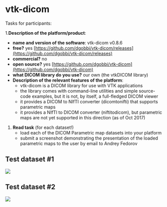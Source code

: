 # vtk-dicom

Tasks for participants:

1.**Description of the platform/product**:

* **name and version of the software**: vtk-dicom v0.8.6
* **free?** yes [https://github.com/dgobbi/vtk-dicom/releases](https://github.com/dgobbi/vtk-dicom/releases)
* **commercial?** no
* **open source?** yes [https://github.com/dgobbi/vtk-dicom](https://github.com/dgobbi/vtk-dicom)
* **what DICOM library do you use?** our own \(the vtkDICOM library\)
* **Description of the relevant features of the platform**:
  * vtk-dicom is a DICOM library for use with VTK applications
  * the library comes with command-line utilities and simple source-code examples, but it is not, by itself, a full-fledged DICOM viewer
  * it provides a DICOM to NIfTI converter \(dicomtonifti\) that supports parametric maps
  * it provides a NIfTI to DICOM converter \(niftitodicom\), but parametric maps are not yet supported in this direction \(as of Oct 2017\)

1. **Read task** \(for each dataset!\)
   * load each of the DICOM Parametric map datasets into your platform
   * submit a screenshot demonstrating the presentation of the loaded parametric maps to the user by email to Andrey Fedorov

## Test dataset \#1

![](../../.gitbook/assets/vtk-dicom-pm-test1.png)

## Test dataset \#2

![](../../.gitbook/assets/vtk-dicom-pm-test2.png)

